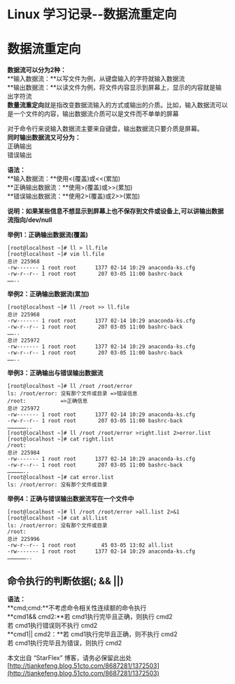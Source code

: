# Linux 学习记录--数据流重定向  

# 数据流重定向  

**数据流可以分为2种：**  
**输入数据流：**以写文件为例，从键盘输入的字符就输入数据流  
**输出数据流：**以读文件为例，将文件内容显示到屏幕上，显示的内容就是输出字符流   
**数量流重定向**就是指改变数据流输入的方式或输出的介质。比如，输入数据流可以是一个文件的内容，输出数据流介质可以是文件而不单单的屏幕   
 
对于命令行来说输入数据流主要来自键盘，输出数据流只要介质是屏幕。   
**同时输出数据流又可分为：**  
  正确输出  
  错误输出  
 
**语法：**   
**输入数据流：**使用<(覆盖)或<<(累加)   
**正确输出数据流：**使用>(覆盖)或>>(累加)   
**错误输出数据流：**使用2>(覆盖)或2>>(累加)   
 
**说明：如果某些信息不想显示到屏幕上也不保存到文件或设备上,可以讲输出数据流指向/dev/null**
 
**举例1：正确输出数据流(覆盖)**   

```
[root@localhost ~]# ll > ll.file
[root@localhost ~]# vim ll.file
总计 225968
-rw------- 1 root root      1377 02-14 10:29 anaconda-ks.cfg
-rw-r--r-- 1 root root       207 03-05 11:00 bashrc-back
……..
```

**举例2：正确输出数据流(累加)**  

```
[root@localhost ~]# ll /root >> ll.file
总计 225968
-rw------- 1 root root      1377 02-14 10:29 anaconda-ks.cfg
-rw-r--r-- 1 root root       207 03-05 11:00 bashrc-back
……..
总计 225972
-rw------- 1 root root      1377 02-14 10:29 anaconda-ks.cfg
-rw-r--r-- 1 root root       207 03-05 11:00 bashrc-back
……..
```

**举例3：正确输出与错误输出数据流**    
  
```
[root@localhost ~]# ll /root /root/error 
ls: /root/error: 没有那个文件或目录 =>错误信息
/root:           =>正确信息
总计 225972
-rw------- 1 root root      1377 02-14 10:29 anaconda-ks.cfg
-rw-r--r-- 1 root root       207 03-05 11:00 bashrc-back
………………..
[root@localhost ~]# ll /root /root/error >right.list 2>error.list 
[root@localhost ~]# cat right.list
/root:
总计 225984
-rw------- 1 root root      1377 02-14 10:29 anaconda-ks.cfg
-rw-r--r-- 1 root root       207 03-05 11:00 bashrc-back
……………..
[root@localhost ~]# cat error.list
ls: /root/error: 没有那个文件或目录
```

**举例4：正确与错误输出数据流写在一个文件中**   

```
[root@localhost ~]# ll /root /root/error >all.list 2>&1 
[root@localhost ~]# cat all.list
ls: /root/error: 没有那个文件或目录   
/root:  
总计 225996  
-rw-r--r-- 1 root root        45 03-05 13:02 all.list
-rw------- 1 root root      1377 02-14 10:29 anaconda-ks.cfg
………………..
``` 
 
## 命令执行的判断依据(; && ||) 
 
**语法：**  
**cmd;cmd:**不考虑命令相关性连续额的命令执行   
**cmd1&& cmd2:**若 cmd1执行完毕且正确，则执行 cmd2  
            若 cmd1执行错误则不执行 cmd2   
**cmd1|| cmd2：**若 cmd1执行完毕且正确，则不执行 cmd2  
            若 cmd1执行完毕且为错误，则执行 cmd2   
 
本文出自 “StarFlex” 博客，请务必保留此出处[http://tiankefeng.blog.51cto.com/8687281/1372503](http://tiankefeng.blog.51cto.com/8687281/1372503)